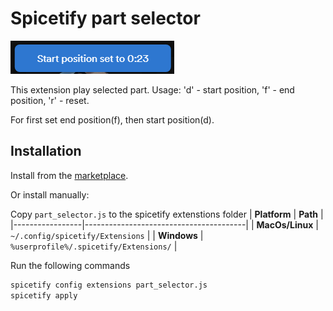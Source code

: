 # Spicetify part selector 
![part_selector_preview](part_selector_preview.png)

This extension play selected part.
Usage: 'd' - start position, 'f' - end position, 'r' - reset.

For first set end position(f), then start position(d). 
## Installation
Install from the [marketplace](https://github.com/spicetify/spicetify-marketplace).

Or install manually:

Copy `part_selector.js` to the spicetify extenstions folder
| **Platform**    | **Path**                               |
|-----------------|----------------------------------------|
| **MacOs/Linux** | `~/.config/spicetify/Extensions`       |
| **Windows**     | `%userprofile%/.spicetify/Extensions/` |

Run the following commands
```sh
spicetify config extensions part_selector.js
spicetify apply
```
